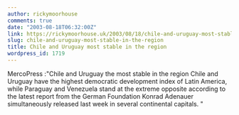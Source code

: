 ```yaml
---
author: rickymoorhouse
comments: true
date: "2003-08-18T06:32:00Z"
link: https://rickymoorhouse.uk/2003/08/18/chile-and-uruguay-most-stable-in-the-region/
slug: chile-and-uruguay-most-stable-in-the-region
title: Chile and Uruguay most stable in the region
wordpress_id: 1719
---
```


MercoPress :"Chile and Uruguay the most stable in the region Chile and Uruguay have the highest democratic development index of Latin America, while Paraguay and Venezuela stand at the extreme opposite according to the latest report from the German Foundation Konrad Adenauer simultaneously released last week in several continental capitals. "
